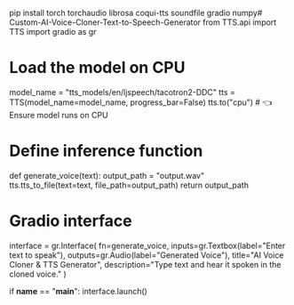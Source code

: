 pip install torch torchaudio librosa coqui-tts soundfile gradio numpy# Custom-AI-Voice-Cloner-Text-to-Speech-Generator
from TTS.api import TTS
import gradio as gr

# Load the model on CPU
model_name = "tts_models/en/ljspeech/tacotron2-DDC"
tts = TTS(model_name=model_name, progress_bar=False)
tts.to("cpu")  # 👈 Ensure model runs on CPU

# Define inference function
def generate_voice(text):
    output_path = "output.wav"
    tts.tts_to_file(text=text, file_path=output_path)
    return output_path

# Gradio interface
interface = gr.Interface(
    fn=generate_voice,
    inputs=gr.Textbox(label="Enter text to speak"),
    outputs=gr.Audio(label="Generated Voice"),
    title="AI Voice Cloner & TTS Generator",
    description="Type text and hear it spoken in the cloned voice."
)

if __name__ == "__main__":
    interface.launch()
